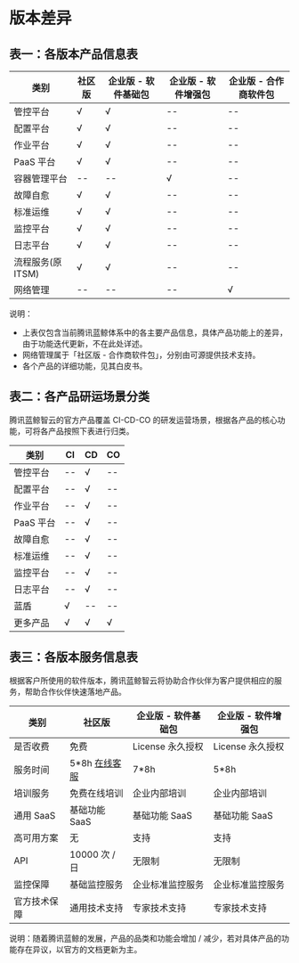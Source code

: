 # 版本差异
## 表一：各版本产品信息表

| 类别             | 社区版 | 企业版 - 软件基础包 | 企业版 - 软件增强包 | 企业版 - 合作商软件包 |
| ---------------- | ------ | ------------------- | ------------------- | --------------------- |
| 管控平台         | √      | √                   | --                  | --                    |
| 配置平台         | √      | √                   | --                  | --                    |
| 作业平台         | √      | √                   | --                  | --                    |
| PaaS 平台        | √      | √                   | --                  | --                    |
| 容器管理平台     | --     | --                  | √                   | --                    |
| 故障自愈         | √      | √                   | --                  | --                    |
| 标准运维         | √      | √                   | --                  | --                    |
| 监控平台         | √      | √                   | --                  | --                    |
| 日志平台         | √      | √                   | --                  | --                    |
| 流程服务(原ITSM) | √      | √                   | --                  | --                    |
| 网络管理         | --     | --                  | --                  | √                     |

说明：
- 上表仅包含当前腾讯蓝鲸体系中的各主要产品信息，具体产品功能上的差异，由于功能迭代更新，不在此处详述。
- 网络管理属于「社区版 - 合作商软件包」，分别由可源提供技术支持。
- 各个产品的详细功能，见其白皮书。

## 表二：各产品研运场景分类

腾讯蓝鲸智云的官方产品覆盖 CI-CD-CO 的研发运营场景，根据各产品的核心功能，可将各产品按照下表进行归类。

| 类别        | CI  | CD  | CO  |
| ----------- | --- | --- | --- |
| 管控平台    | --  | √   | --  |
| 配置平台    | --  | √   | --  |
| 作业平台    | --  | √   | --  |
| PaaS 平台   | --  | √   | --  |
| 故障自愈    | --  | √   | --  |
| 标准运维    | --  | √   | --  |
| 监控平台    | --  | √   | --  |
| 日志平台    | --  | √   | --  |
| 蓝盾        | √   | --  | --  |
| 更多产品    | √   | √   | √   |

## 表三：各版本服务信息表

根据客户所使用的软件版本，腾讯蓝鲸智云将协助合作伙伴为客户提供相应的服务，帮助合作伙伴快速落地产品。

| 类别         | 社区版                                                                                              | 企业版 - 软件基础包  | 企业版 - 软件增强包  |
| ------------ | --------------------------------------------------------------------------------------------------- | ---------------- | ---------------- |
| 是否收费     | 免费                                                                                                | License 永久授权 | License 永久授权 |
| 服务时间     | 5\*8h [在线客服](http://wpa.b.qq.com/cgi/wpa.php?ln=1&key=XzgwMDgwMjAwMV80NDMwOTZfODAwODAyMDAxXzJf) | 7*8h             | 5\*8h          |
| 培训服务     | 免费在线培训                                                                                        | 企业内部培训     | 企业内部培训     |
| 通用 SaaS    | 基础功能 SaaS                                                                                       | 基础功能 SaaS    | 基础功能 SaaS    |
| 高可用方案   | 无                                                                                                  | 支持             | 支持             |
| API          | 10000 次 / 日                                                                                       | 无限制           | 无限制           |
| 监控保障     | 基础监控服务                                                                                        | 企业标准监控服务 | 企业标准监控服务 |
| 官方技术保障 | 通用技术支持                                                                                        | 专家技术支持     | 专家技术支持     |

说明：随着腾讯蓝鲸的发展，产品的品类和功能会增加 / 减少，若对具体产品的功能存在异议，以官方的文档更新为主。
